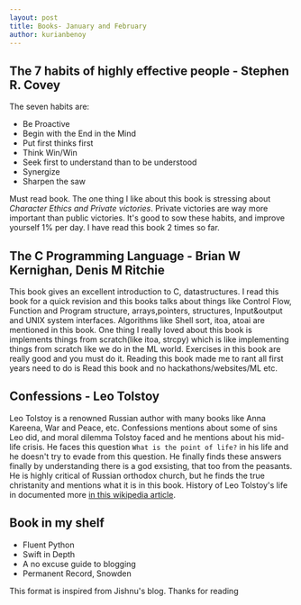 ```yaml
---
layout: post
title: Books- January and February
author: kurianbenoy
---
```


## The 7 habits of highly effective people - Stephen R. Covey

The seven habits are:
- Be Proactive
- Begin with the End in the Mind
- Put first thinks first
- Think Win/Win
- Seek first to understand than to be understood
- Synergize
- Sharpen the saw

Must read book. The one thing I like about this book is stressing about *Character Ethics and Private victories*.
Private victories are way more important than public victories. It's good to sow these habits, and improve yourself 1%
per day. I have read this book 2 times so far.

## The C Programming Language - Brian W Kernighan, Denis M Ritchie

This book gives an excellent introduction to C, datastructures. I read this book for a quick revision and this
books talks about things like Control Flow, Function and Program structure, arrays,pointers, structures, Input&output and UNIX system interfaces.
Algorithms like Shell sort, itoa, atoai are mentioned in this book.
One thing I really loved about this book is implements things from scratch(like itoa, strcpy) which is like 
implementing things from scratch like we do in the ML world. Exercises in this book are really good and you must do it.
Reading this book made me to rant all first years need to do is Read this book and no hackathons/websites/ML etc.

## Confessions - Leo Tolstoy

Leo Tolstoy is a renowned Russian author with many books like Anna Kareena, War and Peace, etc.
Confessions mentions about some of sins Leo did, and  moral dilemma Tolstoy faced and he mentions about his mid-life
crisis. He faces this question `What is the point of life?` in his life and he doesn't try to evade from this question. He finally
finds these answers finally by understanding there is a god exsisting, that too from the peasants.
He is highly critical of Russian orthodox church, but he finds the true
christanity and mentions what it is in this book. History of Leo Tolstoy's life in documented more [in this wikipedia
article](https://en.wikipedia.org/wiki/Leo_Tolstoy).

## Book in my shelf

- Fluent Python
- Swift in Depth
- A no excuse guide to blogging
- Permanent Record, Snowden

This format is inspired from Jishnu's blog. Thanks for reading

